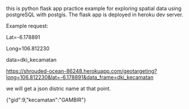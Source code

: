 this is python flask app practice example for exploring spatial data using postgreSQL with postgis. The flask app is deployed in heroku dev server. 

Example request:

Lat=-6.178891

Long=106.812230

data=dki_kecamatan

https://shrouded-ocean-86248.herokuapp.com/geotargeting?long=106.812230&lat=-6.178891&data_frame=dki_kecamatan

we will get a json distric name at that point. 

{"gid":9,"kecamatan":"GAMBIR"}
